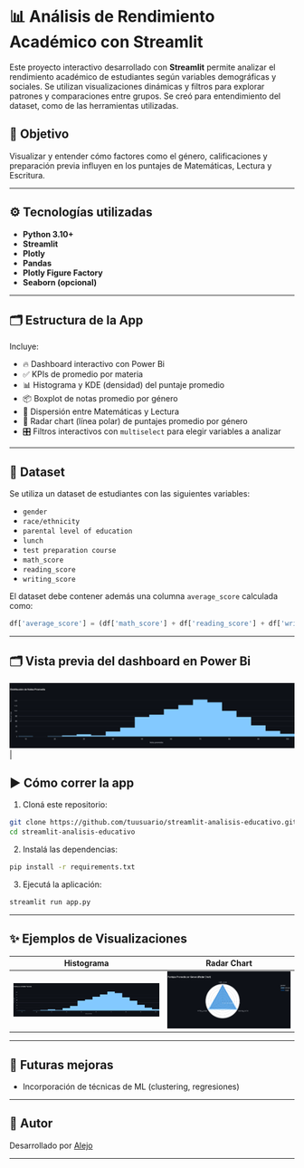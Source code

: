 # 📊 Análisis de Rendimiento Académico con Streamlit

Este proyecto interactivo desarrollado con **Streamlit** permite analizar el rendimiento académico de estudiantes según variables demográficas y sociales. Se utilizan visualizaciones dinámicas y filtros para explorar patrones y comparaciones entre grupos. Se creó para entendimiento del dataset, como de las herramientas utilizadas.

## 🧠 Objetivo

Visualizar y entender cómo factores como el género, calificaciones y preparación previa influyen en los puntajes de Matemáticas, Lectura y Escritura.

---

## ⚙️ Tecnologías utilizadas

- **Python 3.10+**
- **Streamlit**
- **Plotly**
- **Pandas**
- **Plotly Figure Factory**
- **Seaborn (opcional)**

---

## 🗂️ Estructura de la App

Incluye:

- 🔥 Dashboard interactivo con Power Bi
- ✅ KPIs de promedio por materia
- 📊 Histograma y KDE (densidad) del puntaje promedio
- 📦 Boxplot de notas promedio por género
- 🎯 Dispersión entre Matemáticas y Lectura
- 🧭 Radar chart (línea polar) de puntajes promedio por género
- 🎛️ Filtros interactivos con `multiselect` para elegir variables a analizar

---

## 📁 Dataset

Se utiliza un dataset de estudiantes con las siguientes variables:

- `gender`
- `race/ethnicity`
- `parental level of education`
- `lunch`
- `test preparation course`
- `math_score`
- `reading_score`
- `writing_score`

El dataset debe contener además una columna `average_score` calculada como:

```python
df['average_score'] = (df['math_score'] + df['reading_score'] + df['writing_score']) / 3
```

---

## 🗂️ Vista previa del dashboard en Power Bi

![powerbi](./screenshots/histograma.png) |

## ▶️ Cómo correr la app

1. Cloná este repositorio:

```bash
git clone https://github.com/tuusuario/streamlit-analisis-educativo.git
cd streamlit-analisis-educativo
```

2. Instalá las dependencias:

```bash
pip install -r requirements.txt
```

3. Ejecutá la aplicación:

```bash
streamlit run app.py
```

---

## ✨ Ejemplos de Visualizaciones

| Histograma | Radar Chart |
|------------|-------------|
| ![hist](./screenshots/histograma.png) | ![radar](./screenshots/radar.png) |

---

## 🚀 Futuras mejoras

- Incorporación de técnicas de ML (clustering, regresiones)

---

## 🙌 Autor

Desarrollado por [Alejo](https://github.com/alejotrenti)


---
